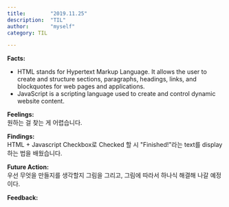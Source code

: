 ```yaml
---
title:        "2019.11.25"
description:  "TIL"
author:       "myself"
category: TIL

---
```


<strong>Facts:</strong><br>
- HTML stands for Hypertext Markup Language. It allows the user to create and structure sections, paragraphs, headings, links, and blockquotes for web pages and applications.
- JavaScript is a scripting language used to create and control dynamic website content.

<strong>Feelings:</strong><br> 
원하는 걸 찾는 게 어렵습니다.

<strong>Findings:</strong><br> 
HTML + Javascript Checkbox로 Checked 할 시 "Finished!"라는 text를 display 하는 법을 배웠습니다. 

<strong>Future Action:</strong><br> 
우선 무엇을 만들지를 생각할지 그림을 그리고, 그림에 따라서 하나식 해결해 나갈 예정이다. 

<strong>Feedback:</strong><br> 